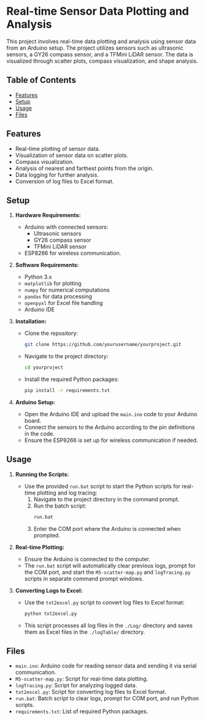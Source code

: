 # Real-time Sensor Data Plotting and Analysis

This project involves real-time data plotting and analysis using sensor data from an Arduino setup. The project utilizes sensors such as ultrasonic sensors, a GY26 compass sensor, and a TFMini LiDAR sensor. The data is visualized through scatter plots, compass visualization, and shape analysis.

## Table of Contents
- [Features](#features)
- [Setup](#setup)
- [Usage](#usage)
- [Files](#files)

## Features
- Real-time plotting of sensor data.
- Visualization of sensor data on scatter plots.
- Compass visualization.
- Analysis of nearest and farthest points from the origin.
- Data logging for further analysis.
- Conversion of log files to Excel format.

## Setup
1. **Hardware Requirements:**
   - Arduino with connected sensors:
     - Ultrasonic sensors
     - GY26 compass sensor
     - TFMini LiDAR sensor
   - ESP8266 for wireless communication.

2. **Software Requirements:**
   - Python 3.x
   - `matplotlib` for plotting
   - `numpy` for numerical computations
   - `pandas` for data processing
   - `openpyxl` for Excel file handling
   - Arduino IDE

3. **Installation:**
   - Clone the repository:
     ```bash
     git clone https://github.com/yourusername/yourproject.git
     ```
   - Navigate to the project directory:
     ```bash
     cd yourproject
     ```
   - Install the required Python packages:
     ```bash
     pip install -r requirements.txt
     ```

4. **Arduino Setup:**
   - Open the Arduino IDE and upload the `main.ino` code to your Arduino board.
   - Connect the sensors to the Arduino according to the pin definitions in the code.
   - Ensure the ESP8266 is set up for wireless communication if needed.

## Usage
1. **Running the Scripts:**
   - Use the provided `run.bat` script to start the Python scripts for real-time plotting and log tracing:
     1. Navigate to the project directory in the command prompt.
     2. Run the batch script:
        ```bash
        run.bat
        ```
     3. Enter the COM port where the Arduino is connected when prompted.

2. **Real-time Plotting:**
   - Ensure the Arduino is connected to the computer.
   - The `run.bat` script will automatically clear previous logs, prompt for the COM port, and start the `M5-scatter-map.py` and `logTracing.py` scripts in separate command prompt windows.

3. **Converting Logs to Excel:**
   - Use the `txt2excel.py` script to convert log files to Excel format:
     ```bash
     python txt2excel.py
     ```
   - This script processes all log files in the `./Log/` directory and saves them as Excel files in the `./logTable/` directory.

## Files
- `main.ino`: Arduino code for reading sensor data and sending it via serial communication.
- `M5-scatter-map.py`: Script for real-time data plotting.
- `logTracing.py`: Script for analyzing logged data.
- `txt2excel.py`: Script for converting log files to Excel format.
- `run.bat`: Batch script to clear logs, prompt for COM port, and run Python scripts.
- `requirements.txt`: List of required Python packages.